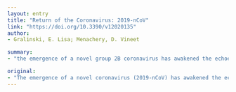 ```yaml
---
layout: entry
title: "Return of the Coronavirus: 2019-nCoV"
link: "https://doi.org/10.3390/v12020135"
author:
- Gralinski, E. Lisa; Menachery, D. Vineet

summary:
- "the emergence of a novel group 2B coronavirus has awakened the echoes of SARS-CoV from nearly two decades ago. With technological advances and important lessons gained from previous outbreaks, perhaps the world is better equipped to deal with the most recent emergent group. The world is more equipped to cope with the emerging group of 2B. Several outbreaks have led to a new outbreak of the virus. A new group of two-billion-year-olds have emerged. of the novel. Corona virus (2019-nCoV awakens the. SARS."

original:
- "The emergence of a novel coronavirus (2019-nCoV) has awakened the echoes of SARS-CoV from nearly two decades ago. Yet, with technological advances and important lessons gained from previous outbreaks, perhaps the world is better equipped to deal with the most recent emergent group 2B coronavirus."
---
```


